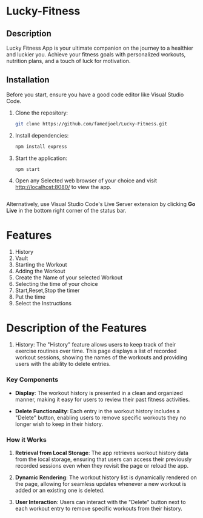 # Lucky-Fitness

## Description
Lucky Fitness App is your ultimate companion on the journey to a healthier and luckier you. Achieve your fitness goals with personalized workouts, nutrition plans, and a touch of luck for motivation.


## Installation

Before you start, ensure you have a good code editor like Visual Studio Code.

1. Clone the repository:
    ```bash
    git clone https://github.com/famedjoel/Lucky-Fitness.git
    ```

2. Install dependencies:
    ```bash
    npm install express
    ```

3. Start the application:
    ```bash
    npm start

4. Open any Selected web browser of your choice and visit [http://localhost:8080/](http://localhost:8080/) to view the app.
    ```
Alternatively, use Visual Studio Code's Live Server extension by clicking **Go Live** in the bottom right corner of the status bar.

# Features

1. History
2. Vault
3. Starting the Workout
4. Adding the Workout
5. Create the Name of your selected Workout
6. Selecting the time of your choice
7. Start,Reset,Stop the timer 
8. Put the time 
9. Select the Instructions

# Description of the Features
1. History: The "History" feature allows users to keep track of their exercise routines over time. This page displays a list of recorded workout sessions, showing the names of the workouts and providing users with the ability to delete entries.

### Key Components

- **Display**: The workout history is presented in a clean and organized manner, making it easy for users to review their past fitness activities.

- **Delete Functionality**: Each entry in the workout history includes a "Delete" button, enabling users to remove specific workouts they no longer wish to keep in their history.

### How it Works

1. **Retrieval from Local Storage**: The app retrieves workout history data from the local storage, ensuring that users can access their previously recorded sessions even when they revisit the page or reload the app.

2. **Dynamic Rendering**: The workout history list is dynamically rendered on the page, allowing for seamless updates whenever a new workout is added or an existing one is deleted.

3. **User Interaction**: Users can interact with the "Delete" button next to each workout entry to remove specific workouts from their history.

